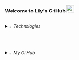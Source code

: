 ### Welcome to Lily's GitHub <img src="https://raw.githubusercontent.com/Tarikul-Islam-Anik/Animated-Fluent-Emojis/master/Emojis/Hand%20gestures/Hand%20with%20Fingers%20Splayed%20Light%20Skin%20Tone.png" alt="Hand with Fingers Splayed Light Skin Tone" width="25" height="25" />

<br />

<i>
<details>
<summary>
  <img src="https://raw.githubusercontent.com/Tarikul-Islam-Anik/Animated-Fluent-Emojis/master/Emojis/Travel%20and%20places/Fire.png" alt="Fire" width="2%" />  Technologies 
</summary>

   <br /> Technologies in Use 🔐

  <img src="https://img.shields.io/badge/Java-007396?style=flat&logo=Conda-Forge&logoColor=white" />
  <img src="https://img.shields.io/badge/SpringBoot-6DB33F?style=flat&logo=springboot&logoColor=white" />	
  <img src="https://img.shields.io/badge/Git-F05032?style=flat&logo=Git&logoColor=white" />
  <br />
	<img src="https://img.shields.io/badge/MySQL-4479A1?style=flat&logo=MySQL&logoColor=white" />
	<img src="https://img.shields.io/badge/MariaDB-003545?style=flat&logo=MariaDB&logoColor=white" />
<br />
<br />

Technologies I'm Exploring 🔒

  <img src="https://img.shields.io/badge/TypeScript-3178C6?style=flat&logo=TypeScript&logoColor=white" />
  <img src="https://img.shields.io/badge/React-61DAFB?style=flat&logo=React&logoColor=black" />
  <img src="https://img.shields.io/badge/Next.js-000000?style=flat&logo=Next.js&logoColor=white" />
  <img src="https://img.shields.io/badge/Node.js-339933?style=flat&logo=Node.js&logoColor=white" />
  
  <br /> 
  <img src="https://img.shields.io/badge/PostgreSQL-4169E1?style=flat&logo=PostgreSQL&logoColor=white" />
  <img src="https://img.shields.io/badge/MongoDB-000000?style=flat&logo=MongoDB&logoColor=47A248" />
  <img src="https://img.shields.io/badge/Prisma-2D3748?style=flat&logo=Prisma&logoColor=white" />
  <img src="https://img.shields.io/badge/Docker-2496ED?style=flat&logo=Docker&logoColor=white" />

</details>

<details>
  <summary>
    <img src="https://raw.githubusercontent.com/Tarikul-Islam-Anik/Animated-Fluent-Emojis/master/Emojis/Hand%20gestures/Eyes.png" alt="Eyes" width="2%" /> My GitHub
  </summary>
<br />

[![Lily's github stats](https://github-readme-stats.vercel.app/api?username=lllilyk&count_private=true&custom_title=GitHub&nbsp;Stats&nbsp;&theme=rose)](https://github.com/anuraghazra/github-readme-stats)

[![Top Langs](https://github-readme-stats.vercel.app/api/top-langs/?username=lllilyk&layout=compact&custom_title=Language&nbsp;&theme=rose)](https://github.com/anuraghazra/github-readme-stats)

[![Hits](https://hits.seeyoufarm.com/api/count/incr/badge.svg?url=https%3A%2F%2Fgithub.com%2Flllilyk%2Fhit-counter&count_bg=%23E19595&title_bg=%23431511&icon=github.svg&icon_color=%23FFFFFF&title=hits&edge_flat=false)](https://hits.seeyoufarm.com)

</details>
</i> 
